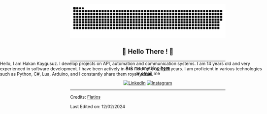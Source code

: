 <picture>
  <source media="(prefers-color-scheme: dark)" srcset="https://raw.githubusercontent.com/Flatios/Flatios/output/github-contribution-grid-snake-dark.svg">
  <source media="(prefers-color-scheme: light)" srcset="https://raw.githubusercontent.com/Flatios/Flatios/output/github-contribution-grid-snake.svg">
  <img alt="github contribution grid snake animation" src="https://raw.githubusercontent.com/Flatios/Flatios/output/github-contribution-grid-snake.svg">
</picture>


<div align="center">
<h2> 🎈 Hello There </developers>! 🗿</h2>
</div>


<div align="left" style="position: absolute; right: 5rem">
Hello, I am Hakan Kaygusuz. I develop projects on API, automation and communication systems. I am 14 years old and very experienced in software development. 
I have been actively in this field for exactly 6 years. I am proficient in various technologies such as Python, C#, Lua, Arduino, and I constantly share them royalty-free. 
</div>

-----

<div align="center">
Ask me anything <a href="https://github.com/Flatios/Flatios/issues/new"><b>here</b></a><br>
or <a href="mailto:hakankaygusuzone@outlook.com"><b>email</b></a> me

<a href="https://www.linkedin.com/in/hakan-k-88b593288/" target="_blank"><img src="https://img.shields.io/badge/LinkedIn-%230077B5.svg?&style=flat-square&logo=linkedin&logoColor=white" alt="LinkedIn"></a>
<a href="https://www.instagram.com/hakankygsz" target="_blank"><img src="https://img.shields.io/badge/Instagram-%23E4405F.svg?&style=flat-square&logo=instagram&logoColor=white" alt="Instagram"></a>

</div>

-----

Credits: [Flatios](https://github.com/Flatios)

Last Edited on: 12/02/2024
